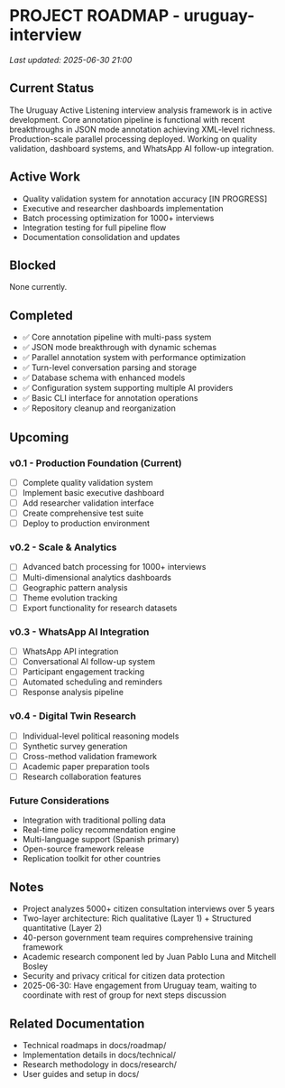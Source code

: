 # PROJECT ROADMAP - uruguay-interview

*Last updated: 2025-06-30 21:00*

## Current Status
The Uruguay Active Listening interview analysis framework is in active development. Core annotation pipeline is functional with recent breakthroughs in JSON mode annotation achieving XML-level richness. Production-scale parallel processing deployed. Working on quality validation, dashboard systems, and WhatsApp AI follow-up integration.

## Active Work
- Quality validation system for annotation accuracy [IN PROGRESS]
- Executive and researcher dashboards implementation
- Batch processing optimization for 1000+ interviews
- Integration testing for full pipeline flow
- Documentation consolidation and updates

## Blocked
None currently.

## Completed
- ✅ Core annotation pipeline with multi-pass system
- ✅ JSON mode breakthrough with dynamic schemas
- ✅ Parallel annotation system with performance optimization
- ✅ Turn-level conversation parsing and storage
- ✅ Database schema with enhanced models
- ✅ Configuration system supporting multiple AI providers
- ✅ Basic CLI interface for annotation operations
- ✅ Repository cleanup and reorganization

## Upcoming

### v0.1 - Production Foundation (Current)
- [ ] Complete quality validation system
- [ ] Implement basic executive dashboard
- [ ] Add researcher validation interface
- [ ] Create comprehensive test suite
- [ ] Deploy to production environment

### v0.2 - Scale & Analytics
- [ ] Advanced batch processing for 1000+ interviews
- [ ] Multi-dimensional analytics dashboards
- [ ] Geographic pattern analysis
- [ ] Theme evolution tracking
- [ ] Export functionality for research datasets

### v0.3 - WhatsApp AI Integration
- [ ] WhatsApp API integration
- [ ] Conversational AI follow-up system
- [ ] Participant engagement tracking
- [ ] Automated scheduling and reminders
- [ ] Response analysis pipeline

### v0.4 - Digital Twin Research
- [ ] Individual-level political reasoning models
- [ ] Synthetic survey generation
- [ ] Cross-method validation framework
- [ ] Academic paper preparation tools
- [ ] Research collaboration features

### Future Considerations
- Integration with traditional polling data
- Real-time policy recommendation engine
- Multi-language support (Spanish primary)
- Open-source framework release
- Replication toolkit for other countries

## Notes
- Project analyzes 5000+ citizen consultation interviews over 5 years
- Two-layer architecture: Rich qualitative (Layer 1) + Structured quantitative (Layer 2)
- 40-person government team requires comprehensive training framework
- Academic research component led by Juan Pablo Luna and Mitchell Bosley
- Security and privacy critical for citizen data protection
- 2025-06-30: Have engagement from Uruguay team, waiting to coordinate with rest of group for next steps discussion

## Related Documentation
- Technical roadmaps in docs/roadmap/
- Implementation details in docs/technical/
- Research methodology in docs/research/
- User guides and setup in docs/